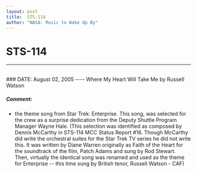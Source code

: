 ```yaml
---
layout: post
title:  STS-114
author: "NASA: Music to Wake Up By"
---
```


# STS-114
----
<br/>
### DATE: August 02, 2005
----
Where My Heart Will Take Me by Russell Watson

##### Comment:
* the theme song from Star Trek: Enterprise. This song, was selected for the crew as a surprise dedication from the Deputy Shuttle Program Manager Wayne Hale. (This selection was identified as composed by Dennis McCarthy in STS-114 MCC Status Report #16. Though McCarthy did write the orchestral suites for the Star Trek TV series he did not write this. It was written by Diane Warren originally as Faith of the Heart for the soundtrack of the film, Patch Adams and sung by Rod Stewart. Then, virtually the identical song was renamed and used as the theme for Enterprise -- this time sung by British tenor, Russell Watson - CAF)
